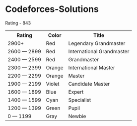# Codeforces-Solutions

Rating - 843

 <table>
  <tr>
    <th>Rating</th>
    <th>Color</th>
    <th>Title</th>
  </tr>
  <tr>
    <td>2900+</td>
    <td>Red</td>
    <td>Legendary Grandmaster</td>
  </tr>
  <tr>
    <td>2600 — 2899</td>
    <td>Red</td>
    <td>International Grandmaster</td>
  </tr>
  <tr>
    <td>2400 — 2599</td>
    <td>Red</td>
    <td>Grandmaster</td>
  </tr>
  <tr>
    <td>2300 — 2399</td>
    <td>Orange</td>
    <td>International Master</td>
  </tr>
  <tr>
    <td>2200 — 2299</td>
    <td>Orange</td>
    <td>Master</td>
  </tr>
  <tr>
    <td>1900 — 2199</td>
    <td>Violet</td>
    <td>Candidate Master</td>
  </tr>
  <tr>
    <td>1600 — 1899</td>
    <td>Blue</td>
    <td>Expert</td>
  </tr>
  <tr>
    <td>1400 — 1599</td>
    <td>Cyan</td>
    <td>Specialist</td>
  </tr>
  <tr>
    <td>1200 — 1399</td>
    <td>Green</td>
    <td>Pupil</td>
  </tr>
  <tr>
    <td>0 — 1199</td>
    <td>Gray</td>
    <td>Newbie</td>
  </tr>
</table> 
